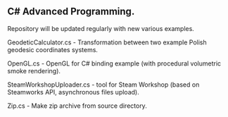 ## C# Advanced Programming. 

Repository will be updated regularly with new various examples.

GeodeticCalculator.cs - Transformation between two example Polish geodesic coordinates systems.

OpenGL.cs - OpenGL for C# binding example (with procedural volumetric smoke rendering).

SteamWorkshopUploader.cs - tool for Steam Workshop (based on Steamworks API, asynchronous files upload).

Zip.cs - Make zip archive from source directory.

